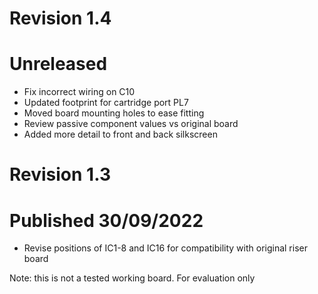 # Revision 1.4 #
# Unreleased

* Fix incorrect wiring on C10
* Updated footprint for cartridge port PL7
* Moved board mounting holes to ease fitting
* Review passive component values vs original board
* Added more detail to front and back silkscreen

# Revision 1.3 #
# Published 30/09/2022

* Revise positions of IC1-8 and IC16 for compatibility with original riser board

Note: this is not a tested working board. For evaluation only
